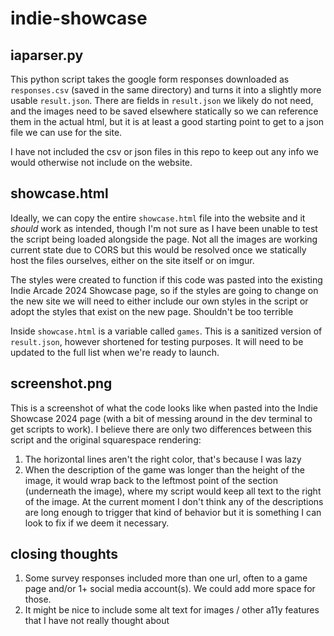 # indie-showcase
## iaparser.py
This python script takes the google form responses downloaded as `responses.csv` (saved in the same directory) and turns it into a slightly more usable `result.json`. There are fields in `result.json` we likely do not need, and the images need to be saved elsewhere statically so we can reference them in the actual html, but it is at least a good starting point to get to a json file we can use for the site.

I have not included the csv or json files in this repo to keep out any info we would otherwise not include on the website.

## showcase.html
Ideally, we can copy the entire `showcase.html` file into the website and it *should* work as intended, though I'm not sure as I have been unable to test the script being loaded alongside the page. Not all the images are working current state due to CORS but this would be resolved once we statically host the files ourselves, either on the site itself or on imgur.

The styles were created to function if this code was pasted into the existing Indie Arcade 2024 Showcase page, so if the styles are going to change on the new site we will need to either include our own styles in the script or adopt the styles that exist on the new page. Shouldn't be too terrible

Inside `showcase.html` is a variable called `games`. This is a sanitized version of `result.json`, however shortened for testing purposes. It will need to be updated to the full list when we're ready to launch.

## screenshot.png
This is a screenshot of what the code looks like when pasted into the Indie Showcase 2024 page (with a bit of messing around in the dev terminal to get scripts to work). I believe there are only two differences between this script and the original squarespace rendering:
1. The horizontal lines aren't the right color, that's because I was lazy
2. When the description of the game was longer than the height of the image, it would wrap back to the leftmost point of the section (underneath the image), where my script would keep all text to the right of the image. At the current moment I don't think any of the descriptions are long enough to trigger that kind of behavior but it is something I can look to fix if we deem it necessary.

## closing thoughts
1. Some survey responses included more than one url, often to a game page and/or 1+ social media account(s). We could add more space for those.
2. It might be nice to include some alt text for images / other a11y features that I have not really thought about